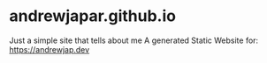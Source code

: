 # andrewjapar.github.io

Just a simple site that tells about me
A generated Static Website for: https://andrewjap.dev
